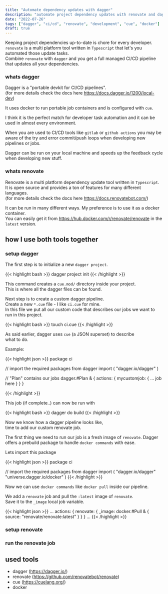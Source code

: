 ```yaml
---
title: "Automate dependency updates with dagger"
description: "automate project dependency updates with renovate and dagger and run it where ever you want"
date: "2022-07-26"
tags: ["dagger", "ci/cd", "renovate", "development", "cue", "docker"]
draft: true
---
```


Keeping project dependencies up-to-date is chore for every developer.\
`renovate` is a multi platform tool written in `Typescript` that let's you automated those update tasks.\
Combine `renovate` with `dagger` and you get a full managed CI/CD pipeline that updates all your dependencies.

### whats dagger

Dagger is a "portable devkit for CI/CD pipelines".\
(for more details check the docs here https://docs.dagger.io/1200/local-dev)

It uses docker to run portable job containers and is configured with `cue`.

I think it is the perfect match for developer task automation and it can be used in
almost every environment.

When you are used to CI/CD tools like `gitlab` or `github actions` you may be aware of the
try and error commit/push loops when developing new pipelines or jobs.

Dagger can be run on your local machine and speeds up the feedback cycle when developing new
stuff.

### whats renovate

Renovate is a multi platform dependency update tool written in `Typescript`.\
It is open source and provides a ton of features for many different languages.\
(for more details check the docs here https://docs.renovatebot.com/)

It can be run in many different ways. My preference is to use it as a docker container.\
You can easily get it from https://hub.docker.com/r/renovate/renovate in the `latest` version.

## how I use both tools together

### setup dagger

The first step is to initialize a new `dagger project`.

{{< highlight bash >}}
dagger project init
{{< /highlight >}}

This command creates a `cue.mod/` directory inside your project.\
This is where all the dagger files can be found.

Next step is to create a custom dagger pipeline.\
Create a new `*.cue` file - I like `ci.cue` for mine.\
In this file we put all our custom code that describes our jobs we want to run in this project.

{{< highlight bash >}}
touch ci.cue
{{< /highlight >}}

As said earlier, dagger uses `cue` (a JSON superset) to describe\
what to do.

Example:

{{< highlight json >}}
package ci

// import the required packages from dagger
import (
    "dagger.io/dagger"
)

// "Plan" contains our jobs
dagger.#Plan & {
    actions: {
        mycustomjob: {
        ... job here
        }
    }
}

{{< /highlight >}}

This job (if complete..) can now be run with

{{< highlight bash >}}
dagger do build
{{< /highlight >}}

Now we know how a dagger pipeline looks like,\
time to add our custom renovate job.

The first thing we need to run our job is a fresh image of `renovate`.
Dagger offers a prebuild package to handle `docker commands` with ease.

Lets import this package

{{< highlight json >}}
package ci

// import the required packages from dagger
import (
    "dagger.io/dagger"
    "universe.dagger.io/docker"
)
{{< /highlight >}}

Now we can use `docker commands` like `docker pull` inside our pipeline.

We add a `renovate` job and pull the `:latest` image of `renovate`.\
Save it to the `_image` local job variable.

{{< highlight json >}}
...
actions: {
    renovate: {
        _image: docker.#Pull & {
            source: "renovate/renovate:latest"
        }
    }
}
...
{{< /highlight >}}


### setup renovate

### run the renovate job

## used tools

- dagger (https://dagger.io/)
- renovate (https://github.com/renovatebot/renovate)
- cue (https://cuelang.org/)
- docker

